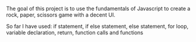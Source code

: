 The goal of this project is to use the fundamentals of Javascript to create a rock, paper, scissors game with a decent UI.

So far I have used: if statement, if else statement, else statement, for loop, variable declaration, return, function calls and functions

